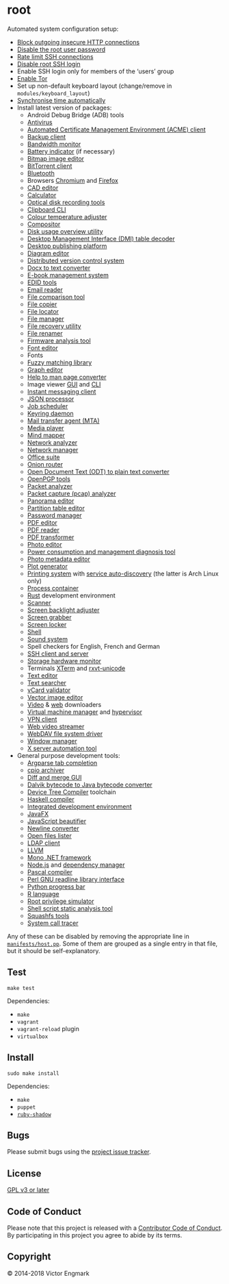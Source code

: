 root
====

Automated system configuration setup:

- [Block outgoing insecure HTTP connections](https://l0b0.wordpress.com/2017/02/25/the-https-only-experience/)
- [Disable the root user password](https://wiki.archlinux.org/index.php/sudo#Disable_root_login)
- [Rate limit SSH connections](https://wiki.archlinux.org/index.php/Uncomplicated_Firewall)
- [Disable root SSH login](http://www.howtogeek.com/howto/linux/security-tip-disable-root-ssh-login-on-linux/)
- Enable SSH login only for members of the ‘users’ group
- [Enable Tor](https://wiki.archlinux.org/index.php/tor)
- Set up non-default keyboard layout (change/remove in `modules/keyboard_layout`)
- [Synchronise time automatically](https://wiki.archlinux.org/index.php/Network_Time_Protocol_daemon)
- Install latest version of packages:
    - Android Debug Bridge (ADB) tools
    - [Antivirus](http://www.clamav.net/)
    - [Automated Certificate Management Environment (ACME) client](https://letsencrypt.org/)
    - [Backup client](https://borgbackup.readthedocs.io/en/stable/)
    - [Bandwidth monitor](http://www.ex-parrot.com/pdw/iftop/)
    - [Battery indicator](https://github.com/valr/cbatticon/) (if necessary)
    - [Bitmap image editor](http://www.gimp.org/)
    - [BitTorrent client](http://www.transmissionbt.com/)
    - [Bluetooth](http://www.bluez.org/)
    - Browsers [Chromium](https://www.chromium.org/) and [Firefox](https://www.mozilla.org/firefox)
    - [CAD editor](http://www.openscad.org/)
    - [Calculator](https://www.gnu.org/software/bc/)
    - [Optical disk recording tools](http://cdrtools.sourceforge.net/private/cdrecord.html)
    - [Clipboard CLI](https://github.com/astrand/xclip)
    - [Colour temperature adjuster](http://jonls.dk/redshift/)
    - [Compositor](https://github.com/chjj/compton)
    - [Disk usage overview utility](https://dev.yorhel.nl/ncdu)
    - [Desktop Management Interface (DMI) table decoder](http://www.nongnu.org/dmidecode/)
    - [Desktop publishing platform](https://www.scribus.net/)
    - [Diagram editor](http://dia-installer.de/)
    - [Distributed version control system](http://git-scm.com/)
    - [Docx to text converter](http://docx2txt.sourceforge.net/)
    - [E-book management system](https://calibre-ebook.com/)
    - [EDID tools](http://polypux.org/projects/read-edid/)
    - [Email reader](https://www.mozilla.org/en-GB/thunderbird/)
    - [File comparison tool](https://diffoscope.org/)
    - [File copier](http://rsync.samba.org/)
    - [File locator](https://pagure.io/mlocate)
    - [File manager](https://docs.xfce.org/xfce/thunar/start)
    - [File recovery utility](http://extundelete.sourceforge.net/)
    - [File renamer](http://search.cpan.org/~pederst/rename/)
    - [Firmware analysis tool](https://github.com/ReFirmLabs/binwalk)
    - [Font editor](https://fontforge.github.io/)
    - Fonts
    - [Fuzzy matching library](https://github.com/trendmicro/tlsh)
    - [Graph editor](http://www.graphviz.org/)
    - [Help to man page converter](https://www.gnu.org/software/help2man/)
    - Image viewer [GUI](https://wiki.gnome.org/Apps/EyeOfGnome) and [CLI](http://feh.finalrewind.org/)
    - [Instant messaging client](https://pidgin.im/)
    - [JSON processor](https://stedolan.github.io/jq/)
    - [Job scheduler](https://github.com/cronie-crond/cronie)
    - [Keyring daemon](https://www.funtoo.org/Keychain)
    - [Mail transfer agent (MTA)](http://www.untroubled.org/nullmailer/)
    - [Media player](https://www.videolan.org/vlc/)
    - [Mind mapper](http://freemind.sourceforge.net/wiki/index.php/Main_Page)
    - [Network analyzer](http://netcat.sourceforge.net/)
    - [Network manager](https://wiki.archlinux.org/index.php/Netctl)
    - [Office suite](http://www.libreoffice.org/)
    - [Onion router](https://www.torproject.org/)
    - [Open Document Text (ODT) to plain text converter](https://github.com/dstosberg/odt2txt/)
    - [OpenPGP tools](https://www.gnupg.org/)
    - [Packet analyzer](https://www.tcpdump.org/)
    - [Packet capture (pcap) analyzer](https://www.wireshark.org/)
    - [Panorama editor](http://hugin.sourceforge.net/)
    - [Partition table editor](https://www.gnu.org/software/parted/)
    - [Password manager](https://keepassxc.org/)
    - [PDF editor](http://xournal.sourceforge.net/)
    - [PDF reader](https://wiki.gnome.org/Apps/Evince)
    - [PDF transformer](http://qpdf.sourceforge.net)
    - [Photo editor](https://www.digikam.org/)
    - [Power consumption and management diagnosis tool](https://01.org/powertop)
    - [Photo metadata editor](http://www.sentex.net/~mwandel/jhead/)
    - [Plot generator](http://gnuplot.info/)
    - [Printing system](https://www.cups.org/) with [service auto-discovery](http://avahi.org/) (the latter is Arch Linux only)
    - [Process container](https://www.docker.com/)
    - [Rust](https://www.rust-lang.org/) development environment
    - [Scanner](https://launchpad.net/simple-scan)
    - [Screen backlight adjuster](http://www.x.org/wiki/UserDocumentation/GettingStarted/)
    - [Screen grabber](http://freecode.com/projects/scrot)
    - [Screen locker](https://www.jwz.org/xscreensaver/)
    - [Shell](https://www.gnu.org/software/bash/)
    - [Sound system](https://www.freedesktop.org/wiki/Software/PulseAudio/)
    - Spell checkers for English, French and German
    - [SSH client and server](http://www.openssh.com/)
    - [Storage hardware monitor](https://www.smartmontools.org/)
    - Terminals [XTerm](http://invisible-island.net/xterm/) and [rxvt-unicode](http://software.schmorp.de/pkg/rxvt-unicode.html)
    - [Text editor](http://www.vim.org/)
    - [Text searcher](https://github.com/BurntSushi/ripgrep)
    - [vCard validator](https://github.com/l0b0/vcard/)
    - [Vector image editor](https://inkscape.org/)
    - [Video](https://rg3.github.io/youtube-dl/) & [web](https://www.gnu.org/software/wget/) downloaders
    - [Virtual machine manager](https://www.vagrantup.com/) and [hypervisor](https://www.virtualbox.org/)
    - [VPN client](https://openvpn.net/)
    - [Web video streamer](https://streamlink.github.io/)
    - [WebDAV file system driver](https://savannah.nongnu.org/projects/davfs2)
    - [Window manager](http://awesome.naquadah.org/)
    - [X server automation tool](https://www.semicomplete.com/projects/xdotool/)
- General purpose development tools:
    - [Argparse tab completion](https://github.com/kislyuk/argcomplete)
    - [cpio archiver](https://www.gnu.org/software/cpio/cpio.html)
    - [Diff and merge GUI](http://kdiff3.sourceforge.net/)
    - [Dalvik bytecode to Java bytecode converter](https://github.com/Storyyeller/enjarify)
    - [Device Tree Compiler](https://github.com/dgibson/dtc) toolchain
    - [Haskell compiler](https://www.haskell.org/ghc/)
    - [Integrated development environment](https://www.jetbrains.com/idea/)
    - [JavaFX](https://java.com/javafx)
    - [JavaScript beautifier](https://github.com/beautify-web/js-beautify)
    - [Newline converter](http://dos2unix.sourceforge.net/)
    - [Open files lister](http://people.freebsd.org/~abe/)
    - [LDAP client](https://www.openldap.org/)
    - [LLVM](https://llvm.org/)
    - [Mono .NET framework](http://www.mono-project.com/)
    - [Node.js](https://nodejs.org/) and [dependency manager](https://yarnpkg.com/)
    - [Pascal compiler](https://freepascal.org/)
    - [Perl GNU readline library interface](http://search.cpan.org/dist/Term-ReadLine-Gnu)
    - [Python progress bar](https://github.com/WoLpH/python-progressbar)
    - [R language](https://www.r-project.org/)
    - [Root privilege simulator](https://wiki.debian.org/FakeRoot)
    - [Shell script static analysis tool](http://www.shellcheck.net/)
    - [Squashfs tools](http://squashfs.sourceforge.net/)
    - [System call tracer](http://sourceforge.net/projects/strace/)

Any of these can be disabled by removing the appropriate line in [`manifests/host.pp`](manifests/host.pp). Some of them are grouped as a single entry in that file, but it should be self-explanatory.

Test
----

    make test

Dependencies:

- `make`
- `vagrant`
- `vagrant-reload` plugin
- `virtualbox`

Install
-------

    sudo make install

Dependencies:

- `make`
- `puppet`
- [`ruby-shadow`](https://unix.stackexchange.com/questions/165333/how-to-get-non-zero-exit-code-from-puppet-when-configuration-cannot-be-applied)

Bugs
----

Please submit bugs using the [project issue tracker](https://github.com/l0b0/root/issues).

License
-------

[GPL v3 or later](LICENSE)

Code of Conduct
---------------

Please note that this project is released with a [Contributor Code of Conduct](CODE_OF_CONDUCT.md). By participating in this project you agree to abide by its terms.

Copyright
---------

© 2014-2018 Victor Engmark
